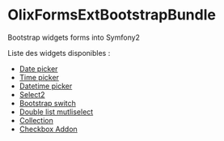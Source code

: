 OlixFormsExtBootstrapBundle
===========================

Bootstrap widgets forms into Symfony2

Liste des widgets disponibles :
- [Date picker](Resources/doc/datepicker.md)
- [Time picker](Resources/doc/timepicker.md)
- [Datetime picker](Resources/doc/datetimepicker.md)
- [Select2](Resources/doc/select2.md)
- [Bootstrap switch](Resources/doc/switch.md)
- [Double list mutliselect](Resources/doc/doublelist.md)
- [Collection](Resources/doc/collection.md)
- [Checkbox Addon](Resources/doc/checkbox-addon.md)
